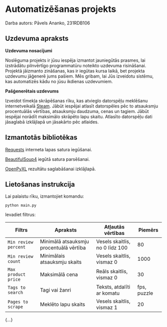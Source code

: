 # Automatizēšanas projekts

Darba autors: Pāvels Ananko, 231RDB106

## Uzdevuma apraksts

**Uzdevuma nosacījumi**

Noslēguma projekts ir jūsu iespēja izmantot jauniegūtās prasmes, lai izstrādātu pilnvērtīgo programmatūru noteikto uzdevuma risināšanai. Projektā jāizmanto zināšanas, kas ir iegūtas kursa laikā, bet projekta uzdevumu jāģenerē jums pašiem. Mēs gribam, lai Jūs izveidotu sistēmu, kas automatizēs kādu no jūsu ikdienas uzdevumiem.

**Pašģenerētais uzdevums**

Izveidot tīmekļa skrāpēšanas rīku, kas atvieglo datorspēļu meklēšanu internetveikalā [Steam](https://store.steampowered.com/). Jābūt iespējai atlasīt datorspēles pēc to atsauksmju procentuālās vērtības, atsauksmju daudzuma, cenas un tagiem. Jābūt iespējai norādīt maksimālo skrāpēto lapu skaitu. Atlasīto datorspēļu dati jāsaglabā izklājlapā un jāsakārto pēc atlaides.

## Izmantotās bibliotēkas

[Requests](https://pypi.org/project/requests/) interneta lapas satura iegūšanai.

[BeautifulSoup4](https://pypi.org/project/beautifulsoup4/) iegūtā satura parsēšanai.

[OpenPyXL](https://pypi.org/project/openpyxl/) rezultātu saglabāšanai izklājlapā.

## Lietošanas instrukcija

Lai palaistu rīku, izmantojiet komandu:

```
python main.py
```

Ievadiet filtrus:

| Filtrs               | Apraksts                                | Atļautās vērtības              | Piemērs     |
|----------------------|-----------------------------------------|--------------------------------|-------------|
| `Min review percent` | Minimālā atsauksmju procentuālā vērtība | Vesels skaitlis, no 0 līdz 100 | 80          |
| `Min review count`   | Minimālais atsauksmju skaits            | Vesels skaitlis, vismaz 0      | 1000        |
| `Max product price`  | Maksimālā cena                          | Reāls skaitlis, vismaz 0       | 30          |
| `Tags to search`     | Tagi vai žanri                          | Teksts, atdalīti ar komatu     | fps, puzzle |
| `Pages to scrape`    | Meklēto lapu skaits                     | Vesels skaitlis, vismaz 1      | 20          |

{...}
